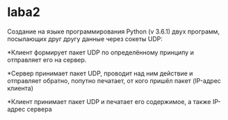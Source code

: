# laba2
Создание на языке программирования Python (v 3.6.1) двух программ, посылающих друг другу данные через сокеты UDP:

*Клиент формирует пакет UDP по определённому принципу и отправляет его на сервер.

*Сервер принимает пакет UDP, проводит над ним действие и отправляет обратно, попутно печатает, от кого пришёл пакет (IP-адрес клиента)

*Клиент принимает пакет UDP и печатает его содержимое, а также IP-адрес сервера
